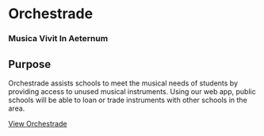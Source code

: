 
# Orchestrade
### Musica Vivit In Aeternum

## Purpose
Orchestrade assists schools to meet the musical needs of students by providing access to unused musical instruments. Using our web app, public schools will be able to loan or trade instruments with other schools in the area.

[View Orchestrade](https://orchestradeapp.herokuapp.com/ "Orchestrade's Homepage")